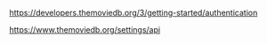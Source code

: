 https://developers.themoviedb.org/3/getting-started/authentication

https://www.themoviedb.org/settings/api